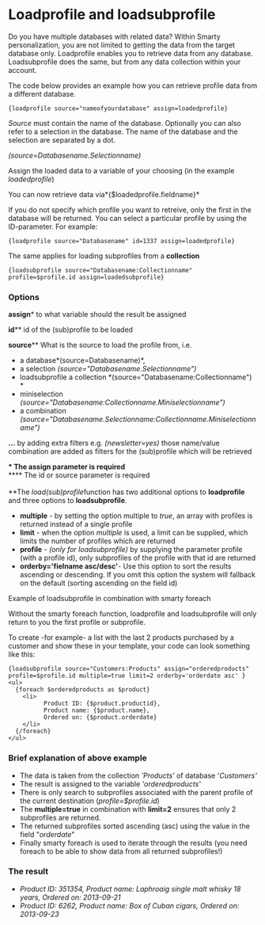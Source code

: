 # Loadprofile and loadsubprofile

Do you have multiple databases with related data? Within Smarty
personalization, you are not limited to getting the data from the target
database only. Loadprofile enables you to retrieve data from any
database. Loadsubprofile does the same, but from any data collection
within your account.

The code below provides an example how you can retrieve profile data
from a different database.

```
{loadprofile source="nameofyourdatabase" assign=loadedprofile}
```

*Source* must contain the name of the database. Optionally you can also
refer to a selection in the database. The name of the database and the
selection are separated by a dot.

*(source=Databasename.Selectionname)*

Assign the loaded data to a variable of your choosing (in the example
*loadedprofile*)

You can now retrieve data via*{$loadedprofile.fieldname}*

If you do not specify which profile you want to retreive, only the
first in the database will be returned. You can select a particular
profile by using the ID-parameter. For example:

```
{loadprofile source="Databasename" id=1337 assign=loadedprofile}
```

The same applies for loading subprofiles from a **collection**

```
{loadsubprofile source="Databasename:Collectionname" profile=$profile.id assign=loadedsubprofile}
```

### **Options**

**assign**\* to what variable should the result be assigned

**id**\*\* id of the (sub)profile to be loaded

**source**\*\* What is the source to load the profile from, i.e.

-   a database*(source=Databasename)*,
-   a selection *(source="Databasename.Selectionname")*
-   loadsubprofile a collection *(source="Databasename:Collectionname")\
    *
-   miniselection
    *(source="Databasename:Collectionname.Miniselectionname")*
-   a combination
    *(source="Databasename.Selectionname:Collectionname.Miniselectionname")*

**...** by adding extra filters e.g. *(newsletter=yes)* those name/value
combination are added as filters for the (sub)profile which will be
retrieved

**\* The assign parameter is required** \
 **\*\* The id or source parameter is required\
\
**The *load(sub)profile*function has two additional options to
**loadprofile** and three options to **loadsubprofile**.

-   **multiple** - by setting the option multiple to *true*, an array
    with profiles is returned instead of a single profile
-   **limit** - when the option *multiple* is used, a limit can be
    supplied, which limits the number of profiles which are returned
-   **profile** - *(only for loadsubprofile)* by supplying the parameter
    profile (with a profile id), only subprofiles of the profile with
    that id are returned
-   **orderby='fielname asc/desc'**- Use this option to sort the results
    ascending or descending. If you omit this option the system will
    fallback on the default (sorting ascending on the field id)

Example of loadsubprofile in combination with smarty foreach

Without the smarty foreach function, loadprofile and loadsubprofile will
only return to you the first profile or subprofile.

To create -for example- a list with the last 2 products purchased by a
customer and show these in your template, your code can look something
like this:

```
{loadsubprofile source="Customers:Products" assign="orderedproducts" profile=$profile.id multiple=true limit=2 orderby='orderdate asc' }
<ul>
  {foreach $orderedproducts as $product}
    <li> 
          Product ID: {$product.productid},
          Product name: {$product.name},
          Ordered on: {$product.orderdate}
    </li>
  {/foreach}
</ul>
```

### Brief explanation of above example

-   The data is taken from the collection *'Products'* of database
    '*Customers'*
-   The result is assigned to the variable *'orderedproducts'*
-   There is only search to subprofiles associated with the parent
    profile of the current destination (*profile=$profile.id*)
-   The **multiple=true** in combination with **limit=2** ensures that
    only 2 subprofiles are returned.
-   The returned subprofiles sorted ascending (asc) using the value in
    the field "*orderdate*"
-   Finally smarty foreach is used to iterate through the results (you
    need foreach to be able to show data from all returned subprofiles!)

### The result

-   *Product ID: 351354, Product name: Laphroaig single malt whisky 18
    years, Ordered on: 2013-09-21*
-   *Product ID: 6262, Product name: Box of Cuban cigars, Ordered on:
    2013-09-23*

